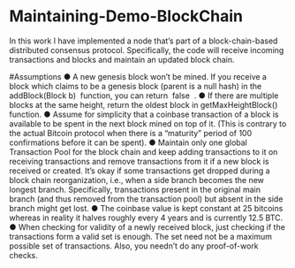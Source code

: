 # Maintaining-Demo-BlockChain
In this work I have implemented a node that’s part of a block-chain-based distributed consensus 
protocol. Specifically, the code will receive incoming transactions and blocks and maintain an
updated block chain.

#Assumptions
● A new genesis block won’t be mined. If you receive a block which claims to be a genesis block
(parent is a null hash) in the ​ addBlock(Block b) ​ function, you can return ​ false ​ .
● If there are multiple blocks at the same height, return the oldest block in
getMaxHeightBlock() ​ ​ function.
● Assume for simplicity that a coinbase transaction of a block is available to be spent in the next
block mined on top of it. (This is contrary to the actual Bitcoin protocol when there is a
“maturity” period of 100 confirmations before it can be spent).
● Maintain only one global Transaction Pool for the block chain and keep adding transactions to
it on receiving transactions and remove transactions from it if a new block is received or
created. It’s okay if some transactions get dropped during a block chain reorganization, i.e.,
when a side branch becomes the new longest branch. Specifically, transactions present in the
original main branch (and thus removed from the transaction pool) but absent in the side
branch might get lost.
● The coinbase value is kept constant at 25 bitcoins whereas in reality it halves roughly every 4
years and is currently 12.5 BTC.
● When checking for validity of a newly received block, just checking if the transactions form a
valid set is enough. The set need not be a maximum possible set of transactions. Also, you
needn’t do any proof-of-work checks.
